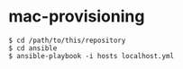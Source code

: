 # mac-provisioning

```
$ cd /path/to/this/repository
$ cd ansible
$ ansible-playbook -i hosts localhost.yml
```
